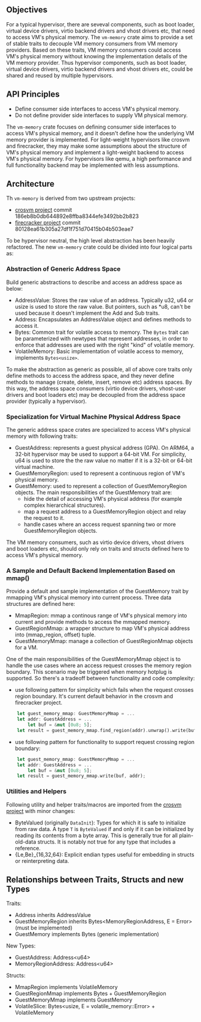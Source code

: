 ## Objectives
For a typical hypervisor, there are seveval components, such as boot loader, virtual device drivers, virtio backend drivers and vhost drivers etc, that need to access VM's physical memory. The `vm-memory` crate aims to provide a set of stable traits to decouple VM memory consumers from VM memory providers. Based on these traits, VM memory consumers could access VM's physical memory without knowing the implementation details of the VM memory provider. Thus hypervisor components, such as boot loader, virtual device drivers, virtio backend drivers and vhost drivers etc, could be shared and reused by multiple hypervisors.

## API Principles
- Define consumer side interfaces to access VM's physical memory.
- Do not define provider side interfaces to supply VM physical memory.

The `vm-memory` crate focuses on defining consumer side interfaces to access VM's physical memory, and it doesn't define how the underlying VM memory provider is implemented. For light-weight hypervisors like crosvm and firecracker, they may make some assumptions about the structure of VM's physical memory and implement a light-weight backend to access VM's physical memory. For hypervisors like qemu, a high performance and full functionality backend may be implemented with less assumptions.

## Architecture
Th `vm-memory` is derived from two upstream projects:
- [crosvm project](https://chromium.googlesource.com/chromiumos/platform/crosvm/) commit 186eb8b0db644892e8ffba8344efe3492bb2b823
- [firecracker project](https://firecracker-microvm.github.io/) commit 80128ea61b305a27df1f751d70415b04b503eae7

To be hypervisor neutral, the high level abstraction has been heavily refactored. The new `vm-memory` crate could be divided into four logical parts as:

### Abstraction of Generic Address Space
Build generic abstractions to describe and access an address space as below:
- AddressValue: Stores the raw value of an address. Typically u32, u64 or usize is used to store the raw value. But pointers, such as \*u8, can't be used because it doesn't implement the Add and Sub traits.
- Address: Encapsulates an AddressValue object and defines methods to access it.
- Bytes: Common trait for volatile access to memory. The `Bytes` trait can be parameterized with newtypes that represent addresses, in order to enforce that addresses are used with the right "kind" of volatile memory.
- VolatileMemory: Basic implementation of volatile access to memory, implements `Bytes<usize>`.

To make the abstraction as generic as possible, all of above core traits only define methods to access the address space, and they never define methods to manage (create, delete, insert, remove etc) address spaces. By this way, the address space consumers (virtio device drivers, vhost-user drivers and boot loaders etc) may be decoupled from the address space provider (typically a hypervisor).

### Specialization for Virtual Machine Physical Address Space
The generic address space crates are specialized to access VM's physical memory with following traits:
- GuestAddress: represents a guest physical address (GPA). On ARM64, a 32-bit hypervisor may be used to support a 64-bit VM. For simplicity, u64 is used to store the the raw value no matter if it is a 32-bit or 64-bit virtual machine.
- GuestMemoryRegion: used to represent a continuous region of VM's physical memory.
- GuestMemory: used to represent a collection of GuestMemoryRegion objects. The main responsibilities of the GuestMemory trait are:
	- hide the detail of accessing VM's physical address (for example complex hierarchical structures).
	- map a request address to a GuestMemoryRegion object and relay the request to it.
	- handle cases where an access request spanning two or more GuestMemoryRegion objects.

The VM memory consumers, such as virtio device drivers, vhost drivers and boot loaders etc, should only rely on traits and structs defined here to access VM's physical memory.

### A Sample and Default Backend Implementation Based on mmap()
Provide a default and sample implementation of the GuestMemory trait by mmapping VM's physical memory into current process. Three data structures are defined here:
- MmapRegion: mmap a continous range of VM's physical memory into current and provide methods to access the mmapped memory.
- GuestRegionMmap: a wrapper structure to map VM's physical address into (mmap\_region, offset) tuple.
- GuestMemoryMmap: manage a collection of GuestRegionMmap objects for a VM.

One of the main responsibilities of the GuestMemoryMmap object is to handle the use cases where an access request crosses the memory region boundary. This scenario may be triggered when memory hotplug is supported. So there's a tradeoff between functionality and code complexity:
- use following pattern for simplicity which fails when the request crosses region boundary. It's current default behavior in the crosvm and firecracker project.
```rust
	let guest_memory_mmap: GuestMemoryMmap = ...
	let addr: GuestAddress = ...
        let buf = &mut [0u8; 5];
	let result = guest_memory_mmap.find_region(addr).unwrap().write(buf, addr);
```
- use following pattern for functionality to support request crossing region boundary:
```rust
	let guest_memory_mmap: GuestMemoryMmap = ...
	let addr: GuestAddress = ...
        let buf = &mut [0u8; 5];
	let result = guest_memory_mmap.write(buf, addr);
```

### Utilities and Helpers
Following utility and helper traits/macros are imported from the [crosvm project](https://chromium.googlesource.com/chromiumos/platform/crosvm/) with minor changes:
- ByteValued (originally `DataInit`): Types for which it is safe to initialize from raw data. A type `T` is `ByteValued` if and only if it can be initialized by reading its contents from a byte array. This is generally true for all plain-old-data structs.  It is notably not true for any type that includes a reference.
- {Le,Be}\_{16,32,64}: Explicit endian types useful for embedding in structs or reinterpreting data.

## Relationships between Traits, Structs and new Types
Traits:
- Address inherits AddressValue
- GuestMemoryRegion inherits Bytes<MemoryRegionAddress, E = Error> (must be implemented)
- GuestMemory implements Bytes<GuestAddress> (generic implementation)

New Types:
- GuestAddress: Address\<u64\>
- MemoryRegionAddress: Address\<u64\>

Structs:
- MmapRegion implements VolatileMemory
- GuestRegionMmap implements Bytes<MemoryRegionAddress> + GuestMemoryRegion
- GuestMemoryMmap implements GuestMemory
- VolatileSlice: Bytes<usize, E = volatile_memory::Error> + VolatileMemory

